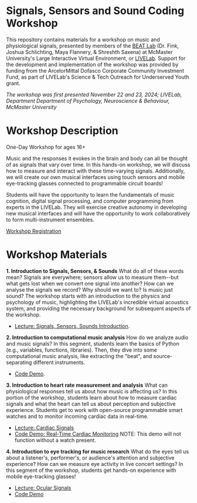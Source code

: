 # Signals, Sensors and Sound Coding Workshop

This repository contains materials for a workshop on music and physiological signals, presented by members of the [BEAT Lab](https://beatlab.mcmaster.ca/) (Dr. Fink, Joshua Schlichting, Maya Flannery, & Shreshth Saxena) at McMaster University's Large Interactive Virtual Environment, or [LIVELab](https://livelab.mcmaster.ca/). Support for the development and implementation of the workshop was provided by funding from the ArcelorMittal Dofasco Corporate Community Investment Fund, as part of LIVELab's Science & Tech Outreach for Underserved Youth grant.  

*The workshop was first presented November 22 and 23, 2024; LIVELab, Department Department of Psychology, Neuroscience &amp; Behaviour, McMaster University*

# Workshop Description

One-Day Workshop for ages 16+

Music and the responses it evokes in the brain and body can all be thought of as signals that vary over time. In this hands-on workshop, we will discuss how to measure and interact with these time-varying signals. Additionally, we will create our own musical interfaces using touch sensors and mobile eye-tracking glasses connected to programmable circuit boards!

Students will have the opportunity to learn the fundamentals of music cognition, digital signal processing, and computer programming from experts in the LIVELab. They will exercise creative autonomy in developing new musical interfaces and will have the opportunity to work collaboratively to form multi-instrument ensembles.

[Workshop Registration](https://livelab.mcmaster.ca/events/signals-sensors-and-sound-coding-workshop/)

# Workshop Materials

**1. Introduction to Signals, Sensors, & Sounds**
What do all of these words mean? Signals are everywhere; sensors allow us to measure them--but what gets lost when we convert one signal into another? How can we analyse the signals we record? Why should we want to? Is music just sound? The workshop starts with an introduction to the physics and psychology of music, highlighting the LIVELab's incredible virtual acoustics system, and providing the necessary background for subsequent aspects of the workshop. 
- [Lecture: Signals, Sensors, Sounds Introduction](introSSS/Fink_SignalsSensorsSounds.pdf). 

**2. Introduction to computational music analysis**
How do we analyze audio and music signals? In this segment, students learn the basics of Python (e.g., variables, functions, libraries). Then, they dive into some computational music analysis, like extracting the "beat", and source-separating different instruments.
- [Code Demo](https://colab.research.google.com/github/beatlab-mcmaster/workshop_signalsensorsound/blob/main/audioanalysis.ipynb). 

**3. Introduction to heart rate measurement and analysis**
What can physiological responses tell us about how music is affecting us? In this portion of the workshop, students learn about how to measure cardiac signals and what the heart can tell us about perception and subjective experience. Students get to work with open-source programmable smart watches and to monitor incoming cardiac data in real-time. 
- [Lecture: Cardiac Signals](https://github.com/beatlab-mcmaster/workshop_signalsensorsound/blob/main/cardiacSignals/Cardiac%20Signals%20(draft).pdf)
- [Code Demo: Real-Time Cardiac Monitoring](cardiacSignals/hrMultiWatch.html) NOTE: This demo will not function without a watch present. 

**4. Introduction to eye tracking for music research**
What do the eyes tell us about a listener's, performer's, or audience's attention and subjective experience? How can we measure eye activity in live concert settings? In this segment of the workshop, students get hands-on experience with mobile eye-tracking glasses! 
- [Lecture: Ocular Signals](https://slides.com/shreshthsaxena/deck) 
- [Code Demo](https://colab.research.google.com/drive/1NY7wzbC8iwUHbqoqhvBXaZ4DA4G6S062?usp=sharing)

